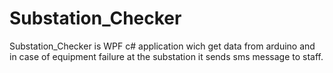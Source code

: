 # Substation_Checker
Substation_Checker is WPF c# application wich get data from arduino and in case of equipment failure at the substation it sends sms message to staff. 
